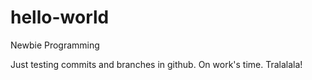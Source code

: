 # hello-world
Newbie Programming

Just testing commits and branches in github. On work's time. 
Tralalala!
